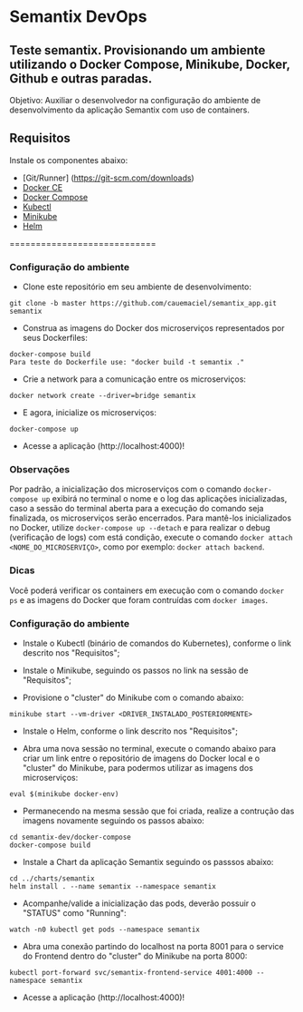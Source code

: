 # Semantix DevOps

## Teste semantix. Provisionando um ambiente utilizando o Docker Compose, Minikube, Docker, Github e outras paradas. 


Objetivo: Auxiliar o desenvolvedor na configuração do ambiente de desenvolvimento da aplicação Semantix com uso de containers.

## Requisitos

Instale os componentes abaixo:

- [Git/Runner] (https://git-scm.com/downloads)
- [Docker CE](https://docs.docker.com/install/)
- [Docker Compose](https://docs.docker.com/compose/install/)
- [Kubectl](https://kubernetes.io/docs/tasks/tools/install-kubectl/)
- [Minikube](https://kubernetes.io/docs/tasks/tools/install-minikube/)
- [Helm](https://helm.sh/docs/using_helm/)


============================
### Configuração do ambiente

* Clone este repositório em seu ambiente de desenvolvimento:

```shell
git clone -b master https://github.com/cauemaciel/semantix_app.git semantix
```

* Construa as imagens do Docker dos microserviços representados por seus Dockerfiles:

```shell
docker-compose build
Para teste do Dockerfile use: "docker build -t semantix ."
```

* Crie a network para a comunicação entre os microserviços:

```shell
docker network create --driver=bridge semantix
```

* E agora, inicialize os microserviços:

```shell
docker-compose up
```

* Acesse a aplicação (http://localhost:4000)!

### Observações

Por padrão, a inicialização dos microserviços com o comando ```docker-compose up``` exibirá no terminal o nome e o log das aplicações inicializadas, caso a sessão do terminal aberta para a execução do comando seja finalizada, os microserviços serão encerrados. Para mantê-los inicializados no Docker, utilize ```docker-compose up --detach``` e para realizar o debug (verificação de logs) com está condição, execute o comando ```docker attach <NOME_DO_MICROSERVIÇO>```, como por exemplo: ```docker attach backend```.

### Dicas

Você poderá verificar os containers em execução com o comando ```docker ps``` e as imagens do Docker que foram contruídas com ```docker images```.

### Configuração do ambiente

* Instale o Kubectl (binário de comandos do Kubernetes), conforme o link descrito nos "Requisitos";

* Instale o Minikube, seguindo os passos no link na sessão de "Requisitos";

* Provisione o "cluster" do Minikube com o comando abaixo:

```shell
minikube start --vm-driver <DRIVER_INSTALADO_POSTERIORMENTE>
```

* Instale o Helm, conforme o link descrito nos "Requisitos";

* Abra uma nova sessão no terminal, execute o comando abaixo para criar um link entre o repositório de imagens do Docker local e o "cluster" do Minikube, para podermos utilizar as imagens dos microserviços:

```shell
eval $(minikube docker-env)
```

* Permanecendo na mesma sessão que foi criada, realize a contrução das imagens novamente seguindo os passos abaixo:

```shell
cd semantix-dev/docker-compose
docker-compose build
```

* Instale a Chart da aplicação Semantix seguindo os passsos abaixo:

```shell
cd ../charts/semantix
helm install . --name semantix --namespace semantix
```

* Acompanhe/valide a inicialização das pods, deverão possuir o "STATUS" como "Running":

```shell
watch -n0 kubectl get pods --namespace semantix
```

* Abra uma conexão partindo do localhost na porta 8001 para o service do Frontend dentro do "cluster" do Minikube na porta 8000:

```shell
kubectl port-forward svc/semantix-frontend-service 4001:4000 --namespace semantix
```

* Acesse a aplicação (http://localhost:4000)!
